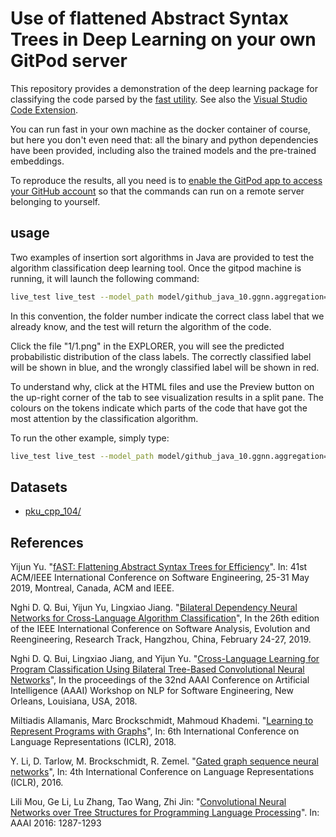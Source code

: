 # Use of flattened Abstract Syntax Trees in Deep Learning on your own GitPod server

This repository provides a demonstration of the deep learning package for classifying the code parsed by the [fast
utility](https://cloud.docker.com/u/yijun/repository/docker/yijun/fast). See also the [Visual Studio Code Extension](https://github.com/yijunyu/vscode-fast).

You can run fast in your own machine as the docker container of course, but here you don't even need that: all the binary and python dependencies have been provided, including also the trained models and the pre-trained embeddings.

To reproduce the results, all you need is to [enable the GitPod app to access your GitHub account](https://gitpod.io/#https://github.com/yijunyu/demo-vscode-fast) so that the commands can run on a remote server belonging to yourself.

## usage
Two examples of insertion sort algorithms in Java are provided to
test the algorithm classification deep learning tool. Once the
gitpod machine is running, it will launch the following command:
```bash
live_test live_test --model_path model/github_java_10.ggnn.aggregation=1.distributed_function=0.hidden_layer_size=200.num_hidden_layer=2.node_dim=100 --pretrained_embeddings_url=embedding/fast_pretrained_vectors.pkl.gz github_java_10/1/1.java
```
In this convention, the folder number indicate the correct class label
that we already know, and the test will return the algorithm of the code.

Click the file "1/1.png" in the EXPLORER, you will see the predicted
probabilistic distribution of the class labels. The correctly classified label
will be shown in blue, and the wrongly classified label will be shown in red.

To understand why, click at the HTML files and use the Preview button on the
up-right corner of the tab to see visualization results in a split pane.  The
colours on the tokens indicate which parts of the code that have got the most
attention by the classification algorithm.


To run the other example, simply type:
```bash
live_test live_test --model_path model/github_java_10.ggnn.aggregation=1.distributed_function=0.hidden_layer_size=200.num_hidden_layer=2.node_dim=100 --pretrained_embeddings_url=embedding/fast_pretrained_vectors.pkl.gz github_java_10/1/103.java
```

## Datasets

* [pku_cpp_104/](https://sites.google.com/site/treebasedcnn/)

## References

Yijun Yu. "[fAST: Flattening Abstract Syntax Trees for Efficiency](http://oro.open.ac.uk/59268/)". In: 41st ACM/IEEE International Conference on Software Engineering, 25-31 May 2019, Montreal, Canada, ACM and IEEE.

Nghi D. Q. Bui, Yijun Yu, Lingxiao Jiang. "[Bilateral Dependency Neural Networks for Cross-Language Algorithm Classification](https://bdqnghi.github.io/files/SANER_2019_bilateral_dependency.pdf)", In the 26th edition of the IEEE International Conference on Software Analysis, Evolution and Reengineering, Research Track, Hangzhou, China, February 24-27, 2019.

Nghi D. Q. Bui, Lingxiao Jiang, and Yijun Yu. "[Cross-Language Learning for Program Classification Using Bilateral Tree-Based Convolutional Neural Networks](https://bdqnghi.github.io/files/AAAI_18_cross_language_learning.pdf)", In the proceedings of the 32nd AAAI Conference on Artificial Intelligence (AAAI) Workshop on NLP for Software Engineering, New Orleans, Louisiana, USA, 2018.

Miltiadis Allamanis, Marc Brockschmidt, Mahmoud Khademi. "[Learning to Represent Programs with Graphs](https://arxiv.org/abs/1711.00740)", In: 6th International Conference on Language Representations (ICLR), 2018.

Y. Li, D. Tarlow, M. Brockschmidt, R. Zemel. "[Gated graph sequence neural networks](https://arxiv.org/abs/1511.05493)", In: 4th International Conference on Language Representations (ICLR), 2016.

Lili Mou, Ge Li, Lu Zhang, Tao Wang, Zhi Jin: "[Convolutional Neural Networks over Tree Structures for Programming Language Processing](https://arxiv.org/abs/1409.5718)". In: AAAI 2016: 1287-1293
